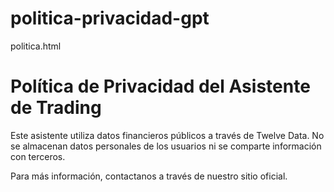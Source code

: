 # politica-privacidad-gpt
politica.html

<!DOCTYPE html>
<html lang="es">
<head>
  <meta charset="UTF-8">
  <title>Política de Privacidad</title>
</head>
<body>
  <h1>Política de Privacidad del Asistente de Trading</h1>
  <p>Este asistente utiliza datos financieros públicos a través de Twelve Data. No se almacenan datos personales de los usuarios ni se comparte información con terceros.</p>
  <p>Para más información, contactanos a través de nuestro sitio oficial.</p>
</body>
</html>
